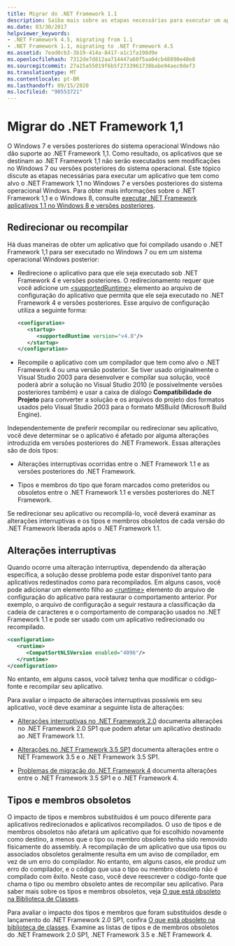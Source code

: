```yaml
---
title: Migrar do .NET Framework 1.1
description: Saiba mais sobre as etapas necessárias para executar um aplicativo compilado usando o .NET Framework 1,1 no Windows 7 ou posterior.
ms.date: 03/30/2017
helpviewer_keywords:
- .NET Framework 4.5, migrating from 1.1
- .NET Framework 1.1, migrating to .NET Framework 4.5
ms.assetid: 7ead0cb3-3b19-414a-8417-a1c1fa198d9e
ms.openlocfilehash: 7312de7d812aa714447a60f5aa04cb48890e40e8
ms.sourcegitcommit: 27a15a55019f6b5f2733961738babe94aec0def3
ms.translationtype: MT
ms.contentlocale: pt-BR
ms.lasthandoff: 09/15/2020
ms.locfileid: "90553721"
---
```

# <a name="migrate-from-the-net-framework-11"></a>Migrar do .NET Framework 1,1

O Windows 7 e versões posteriores do sistema operacional Windows não dão suporte ao .NET Framework 1,1. Como resultado, os aplicativos que se destinam ao .NET Framework 1,1 não serão executados sem modificações no Windows 7 ou versões posteriores do sistema operacional. Este tópico discute as etapas necessárias para executar um aplicativo que tem como alvo o .NET Framework 1,1 no Windows 7 e versões posteriores do sistema operacional Windows. Para obter mais informações sobre o .NET Framework 1,1 e o Windows 8, consulte [executar .NET Framework aplicativos 1,1 no Windows 8 e versões posteriores](../install/run-net-framework-1-1-apps.md).

## <a name="retarget-or-recompile"></a>Redirecionar ou recompilar

Há duas maneiras de obter um aplicativo que foi compilado usando o .NET Framework 1,1 para ser executado no Windows 7 ou em um sistema operacional Windows posterior:

- Redirecione o aplicativo para que ele seja executado sob .NET Framework 4 e versões posteriores. O redirecionamento requer que você adicione um [\<supportedRuntime>](../configure-apps/file-schema/startup/supportedruntime-element.md) elemento ao arquivo de configuração do aplicativo que permita que ele seja executado no .NET Framework 4 e versões posteriores. Esse arquivo de configuração utiliza a seguinte forma:

    ```xml
    <configuration>
       <startup>
          <supportedRuntime version="v4.0"/>
       </startup>
    </configuration>
    ```

- Recompile o aplicativo com um compilador que tem como alvo o .NET Framework 4 ou uma versão posterior. Se tiver usado originalmente o Visual Studio 2003 para desenvolver e compilar sua solução, você poderá abrir a solução no Visual Studio 2010 (e possivelmente versões posteriores também) e usar a caixa de diálogo **Compatibilidade do Projeto** para converter a solução e os arquivos do projeto dos formatos usados pelo Visual Studio 2003 para o formato MSBuild (Microsoft Build Engine).

Independentemente de preferir recompilar ou redirecionar seu aplicativo, você deve determinar se o aplicativo é afetado por alguma alterações introduzida em versões posteriores do .NET Framework. Essas alterações são de dois tipos:

- Alterações interruptivas ocorridas entre o .NET Framework 1.1 e as versões posteriores do .NET Framework.

- Tipos e membros do tipo que foram marcados como preteridos ou obsoletos entre o .NET Framework 1.1 e versões posteriores do .NET Framework.

Se redirecionar seu aplicativo ou recompilá-lo, você deverá examinar as alterações interruptivas e os tipos e membros obsoletos de cada versão do .NET Framework liberada após o .NET Framework 1.1.

## <a name="breaking-changes"></a>Alterações interruptivas

Quando ocorre uma alteração interruptiva, dependendo da alteração específica, a solução desse problema pode estar disponível tanto para aplicativos redestinados como para recompilados. Em alguns casos, você pode adicionar um elemento filho ao [\<runtime>](../configure-apps/file-schema/startup/supportedruntime-element.md) elemento do arquivo de configuração do aplicativo para restaurar o comportamento anterior. Por exemplo, o arquivo de configuração a seguir restaura a classificação da cadeia de caracteres e o comportamento de comparação usados no .NET Framework 1.1 e pode ser usado com um aplicativo redirecionado ou recompilado.

```xml
<configuration>
   <runtime>
      <CompatSortNLSVersion enabled="4096"/>
   </runtime>
</configuration>
```

No entanto, em alguns casos, você talvez tenha que modificar o código-fonte e recompilar seu aplicativo.

Para avaliar o impacto de alterações interruptivas possíveis em seu aplicativo, você deve examinar a seguinte lista de alterações:

- [Alterações interruptivas no .NET Framework 2.0](/previous-versions/aa570326(v=msdn.10)) documenta alterações no .NET Framework 2.0 SP1 que podem afetar um aplicativo destinado ao .NET Framework 1.1.

- [Alterações no .NET Framework 3.5 SP1](/previous-versions/dotnet/articles/dd310284(v=msdn.10)) documenta alterações entre o NET Framework 3.5 e o .NET Framework 3.5 SP1.

- [Problemas de migração do .NET Framework 4](net-framework-4-migration-issues.md) documenta alterações entre o .NET Framework 3.5 SP1 e o .NET Framework 4.

## <a name="obsolete-types-and-members"></a>Tipos e membros obsoletos

O impacto de tipos e membros substituídos é um pouco diferente para aplicativos redirecionados e aplicativos recompilados. O uso de tipos e de membros obsoletos não afetará um aplicativo que foi escolhido novamente como destino, a menos que o tipo ou membro obsoleto tenha sido removido fisicamente do assembly. A recompilação de um aplicativo que usa tipos ou associados obsoletos geralmente resulta em um aviso de compilador, em vez de um erro do compilador. No entanto, em alguns casos, ele produz um erro do compilador, e o código que usa o tipo ou membro obsoleto não é compilado com êxito. Neste caso, você deve reescrever o código-fonte que chama o tipo ou membro obsoleto antes de recompilar seu aplicativo. Para saber mais sobre os tipos e membros obsoletos, veja [O que está obsoleto na Biblioteca de Classes](../whats-new/whats-obsolete.md).

Para avaliar o impacto dos tipos e membros que foram substituídos desde o lançamento do .NET Framework 2.0 SP1, confira [O que está obsoleto na biblioteca de classes](../whats-new/whats-obsolete.md). Examine as listas de tipos e de membros obsoletos do .NET Framework 2.0 SP1, .NET Framework 3.5 e .NET Framework 4.
